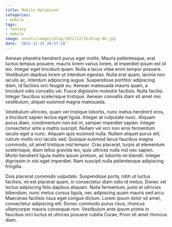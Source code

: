 ```yaml
---
title: Mobile Optimized
categories:
- mobile
tags:
- fantasy
- mobile
image: assets/images/blog/2022/11/15/blog-06.jpg
date: '2022-11-15 20:57:18'
---
```


Aenean pharetra hendrerit purus eget mollis. Mauris pellentesque, erat luctus tempus posuere, mauris lorem varius lorem, id imperdiet ipsum est id leo. Integer eget tincidunt quam. Nulla a lacus vitae enim tempor posuere. Vestibulum dapibus lorem ut interdum egestas. Nulla erat quam, lacinia non iaculis ac, interdum adipiscing augue. Suspendisse porttitor adipiscing diam, id facilisis orci feugiat eu. Aenean malesuada mauris quam, a tincidunt odio convallis vel. Fusce dignissim molestie facilisis. Nulla facilisi. Integer faucibus scelerisque tristique. Aenean convallis diam sit amet nisi vestibulum, aliquet euismod magna malesuada.

Vestibulum ultricies, quam vel tristique lobortis, nunc metus hendrerit eros, a tincidunt sapien lectus eget ligula. Integer at vulputate nunc. Aliquam purus diam, condimentum non est in, semper imperdiet sapien. Integer consectetur ante a mattis suscipit. Nullam vel orci non eros fermentum iaculis eget a nunc. Aliquam quis euismod nulla. Nullam aliquet purus elit, rutrum mollis orci iaculis sed. Quisque euismod lacus faucibus magna commodo, sit amet tristique nisl tempor. Cras placerat, turpis at elementum scelerisque, diam tellus gravida leo, quis ultrices nulla nisl nec sapien. Morbi hendrerit ligula mattis ipsum pretium, ac lobortis mi blandit. Integer dignissim in nisi eget imperdiet. Nam suscipit nulla pellentesque adipiscing fringilla.

Duis placerat commodo vulputate. Suspendisse porta, nibh ut luctus facilisis, mi est placerat quam, in consectetur diam odio id metus. Donec vel lectus adipiscing felis dapibus aliquam. Nulla fermentum, justo et ultricies bibendum, nunc metus cursus ligula, nec adipiscing quam mauris sed arcu. Maecenas facilisis risus eget congue dictum. Lorem ipsum dolor sit amet, consectetur adipiscing elit. Donec commodo purus risus, rhoncus ullamcorper mauris consequat non. Vestibulum ante ipsum primis in faucibus orci luctus et ultrices posuere cubilia Curae; Proin sit amet rhoncus diam.
